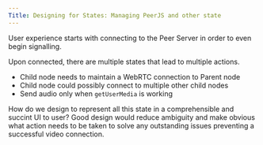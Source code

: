 ```yaml
---
Title: Designing for States: Managing PeerJS and other state
---
```


User experience starts with connecting to the Peer Server in order to even begin signalling. 

Upon connected, there are multiple states that lead to multiple actions. 

- Child node needs to maintain a WebRTC connection to Parent node
- Child node could possibly connect to multiple other child nodes
- Send audio only when `getUserMedia` is working

How do we design to represent all this state in a comprehensible and succint UI to user? Good design would reduce ambiguity and make obvious what action needs to be taken to solve any outstanding issues preventing a successful video connection. 

